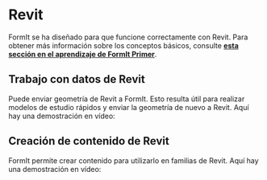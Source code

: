 # Revit

FormIt se ha diseñado para que funcione correctamente con Revit. Para obtener más información sobre los conceptos básicos, consulte [**esta sección en el aprendizaje de FormIt Primer**]().

## Trabajo con datos de Revit

Puede enviar geometría de Revit a FormIt. Esto resulta útil para realizar modelos de estudio rápidos y enviar la geometría de nuevo a Revit. Aquí hay una demostración en vídeo:

## Creación de contenido de Revit

FormIt permite crear contenido para utilizarlo en familias de Revit. Aquí hay una demostración en vídeo:

